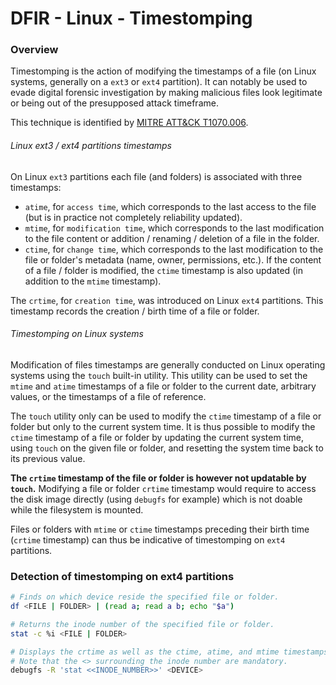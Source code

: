 # DFIR - Linux - Timestomping

### Overview

Timestomping is the action of modifying the timestamps of a file (on Linux
systems, generally on a `ext3` or `ext4` partition). It can notably be used to
evade digital forensic investigation by making malicious files look legitimate
or being out of the presupposed attack timeframe.

This technique is identified by
[MITRE ATT&CK T1070.006](https://attack.mitre.org/techniques/T1070/006/).

###### Linux ext3 / ext4 partitions timestamps

On Linux `ext3` partitions each file (and folders) is associated with three
timestamps:
  - `atime`, for `access time`, which corresponds to the last access to the
    file (but is in practice not completely reliability updated).
  - `mtime`, for `modification time`, which corresponds to the last
    modification to the file content or addition / renaming / deletion of a
    file in the folder.
  - `ctime`, for `change time`, which corresponds to the last modification to
    the file or folder's metadata (name, owner, permissions, etc.). If
    the content of a file / folder is modified, the `ctime` timestamp is also
    updated (in addition to the `mtime` timestamp).

The `crtime`, for `creation time`, was introduced on Linux `ext4` partitions.
This timestamp records the creation / birth time of a file or folder.

###### Timestomping on Linux systems

Modification of files timestamps are generally conducted on Linux operating
systems using the `touch` built-in utility. This utility can be used to set
the `mtime` and `atime` timestamps of a file or folder to the current date,
arbitrary values, or the timestamps of a file of reference.

The `touch` utility only can be used to modify the `ctime` timestamp of a file
or folder but only to the current system time. It is thus possible to modify
the `ctime` timestamp of a file or folder by updating the current system time,
using `touch` on the given file or folder, and resetting the system time back
to its previous value.

**The `crtime` timestamp of the file or folder is however not updatable by
`touch`.** Modifying a file or folder `crtime` timestamp would require to
access the disk image directly (using `debugfs` for example) which is not
doable while the filesystem is mounted.

Files or folders with `mtime` or `ctime` timestamps preceding their birth time
(`crtime` timestamp) can thus be indicative of timestomping on `ext4`
partitions.

### Detection of timestomping on ext4 partitions

```bash
# Finds on which device reside the specified file or folder.
df <FILE | FOLDER> | (read a; read a b; echo "$a")

# Returns the inode number of the specified file or folder.
stat -c %i <FILE | FOLDER>

# Displays the crtime as well as the ctime, atime, and mtime timestamps of the specified file or folder.
# Note that the <> surrounding the inode number are mandatory.
debugfs -R 'stat <<INODE_NUMBER>>' <DEVICE>
```
